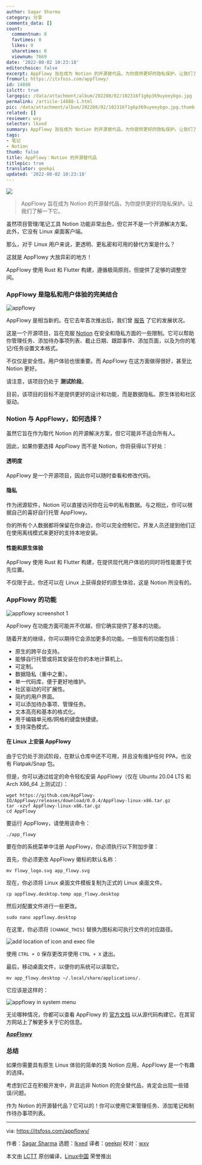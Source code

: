 ```yaml
---
author: Sagar Sharma
category: 分享
comments_data: []
count:
  commentnum: 0
  favtimes: 0
  likes: 0
  sharetimes: 0
  viewnum: 7669
date: '2022-08-02 10:23:18'
editorchoice: false
excerpt: AppFlowy 旨在成为 Notion 的开源替代品，为你提供更好的隐私保护。让我们了解一下它。
fromurl: https://itsfoss.com/appflowy/
id: 14888
islctt: true
largepic: /data/attachment/album/202208/02/102316f1g6p369uyeeybgo.jpg
permalink: /article-14888-1.html
pic: /data/attachment/album/202208/02/102316f1g6p369uyeeybgo.jpg.thumb.jpg
related: []
reviewer: wxy
selector: lkxed
summary: AppFlowy 旨在成为 Notion 的开源替代品，为你提供更好的隐私保护。让我们了解一下它。
tags:
- 笔记
- Notion
thumb: false
title: AppFlowy：Notion 的开源替代品
titlepic: true
translator: geekpi
updated: '2022-08-02 10:23:18'
---
```


![](/data/attachment/album/202208/02/102316f1g6p369uyeeybgo.jpg)



> 
> AppFlowy 旨在成为 Notion 的开源替代品，为你提供更好的隐私保护。让我们了解一下它。
> 
> 
> 


虽然项目管理/笔记工具 Notion 功能非常出色，但它并不是一个开源解决方案。此外，它没有 Linux 桌面客户端。


那么，对于 Linux 用户来说，更透明、更私密和可用的替代方案是什么？


这就是 AppFlowy 大放异彩的地方！


AppFlowy 使用 Rust 和 Flutter 构建，遵循极简原则，但提供了足够的调整空间。


### AppFlowy 是隐私和用户体验的完美结合


![appflowy](/data/attachment/album/202208/02/102318dsa4eeq8ov9qzhzv.png)


AppFlowy 是相当新的。在它去年首次推出后，我们曾 [报告](https://news.itsfoss.com/appflowy-development/) 了它的发展状况。


这是一个开源项目，旨在克服 [Notion](https://www.notion.so/) 在安全和隐私方面的一些限制。它可以帮助你管理任务、添加待办事项列表、截止日期、跟踪事件、添加页面，以及为你的笔记/任务设置文本格式。


不仅仅是安全性。用户体验也很重要。而 AppFlowy 在这方面做得很好，甚至比 Notion 更好。


请注意，该项目仍处于 **测试阶段**。


目前，该项目的目标不是提供更好的设计和功能，而是数据隐私、原生体验和社区驱动。


### Notion 与 AppFlowy，如何选择？


虽然它旨在作为取代 Notion 的开源解决方案，但它可能并不适合所有人。


因此，如果你要选择 AppFlowy 而不是 Notion，你将获得以下好处：


#### 透明度


AppFlowy 是一个开源项目，因此你可以随时查看和修改代码。


#### 隐私


作为闭源软件，Notion 可以直接访问你在云中的私有数据。与之相比，你可以根据自己的喜好自行托管 AppFlowy。


你的所有个人数据都将保留在你身边，你可以完全控制它。开发人员还提到他们正在使用离线模式来更好的支持本地安装。


#### 性能和原生体验


AppFlowy 使用 Rust 和 Flutter 构建，在提供现代用户体验的同时将性能置于优先位置。


不仅限于此，你还可以在 Linux 上获得良好的原生体验，这是 Notion 所没有的。


### AppFlowy 的功能


![appflowy screenshot 1](/data/attachment/album/202208/02/102318dfbzl0nx9qbmnx0z.png)


AppFlowy 在功能方面可能并不优越，但它确实提供了基本的功能。


随着开发的继续，你可以期待它会添加更多的功能。一些现有的功能包括：


* 原生的跨平台支持。
* 能够自行托管或将其安装在你的本地计算机上。
* 可定制。
* 数据隐私（重中之重）。
* 单一代码库，便于更好地维护。
* 社区驱动的可扩展性。
* 简约的用户界面。
* 可以添加待办事项、管理任务。
* 文本高亮和基本的格式化。
* 用于编辑单元格/网格的键盘快捷键。
* 支持深色模式。


#### 在 Linux 上安装 AppFlowy


由于它仍处于测试阶段，在默认仓库中还不可用，并且没有维护任何 PPA，也没有 Flatpak/Snap 包。


但是，你可以通过给定的命令轻松安装 AppFlowy（仅在 Ubuntu 20.04 LTS 和 Arch X86\_64 上测试过）：



```
wget https://github.com/AppFlowy-IO/AppFlowy/releases/download/0.0.4/AppFlowy-linux-x86.tar.gz
tar -xzvf AppFlowy-linux-x86.tar.gz
cd AppFlowy

```

要运行 AppFlowy，请使用该命令：



```
./app_flowy

```

要在你的系统菜单中注册 AppFlowy，你必须执行以下附加步骤：


首先，你必须更改 AppFlowy 徽标的默认名称：



```
mv flowy_logo.svg app_flowy.svg

```

现在，你必须将 Linux 桌面文件模板复制为正式的 Linux 桌面文件。



```
cp appflowy.desktop.temp app_flowy.desktop

```

然后对配置文件进行一些更改。



```
sudo nano appflowy.desktop

```

在这里，你必须将 `[CHANGE_THIS]` 替换为图标和可执行文件的对应路径。


![add location of icon and exec file](/data/attachment/album/202208/02/102319oh5j6h896qpwahah.png)


使用 `CTRL + O` 保存更改并使用 `CTRL + X` 退出。


最后，移动桌面文件，以便你的系统可以读取它。



```
mv app_flowy.desktop ~/.local/share/applications/.

```

它应该是这样的：


![appflowy in system menu](/data/attachment/album/202208/02/102319umt6pb6btwpbhpbe.png)


无论哪种情况，你都可以查看 AppFlowy 的 [官方文档](https://appflowy.gitbook.io/docs/essential-documentation/contribute-to-appflowy/software-contributions/environment-setup/building-on-linux) 以从源代码构建它。在其官方网站上了解更多关于它的信息。


**[AppFlowy](https://www.appflowy.io/)**


### 总结


如果你需要具有原生 Linux 体验的简单的类 Notion 应用，AppFlowy 是一个有趣的选择。


考虑到它正在积极开发中，并且远非 Notion 的完全替代品，肯定会出现一些错误/问题。


作为 Notion 的开源替代品？它可以的！你可以使用它来管理任务、添加笔记和制作待办事项列表。




---


via: <https://itsfoss.com/appflowy/>


作者：[Sagar Sharma](https://itsfoss.com/author/sagar/) 选题：[lkxed](https://github.com/lkxed) 译者：[geekpi](https://github.com/geekpi) 校对：[wxy](https://github.com/wxy)


本文由 [LCTT](https://github.com/LCTT/TranslateProject) 原创编译，[Linux中国](https://linux.cn/) 荣誉推出